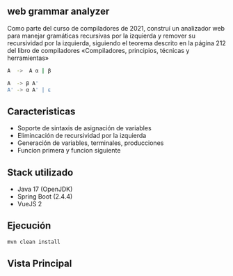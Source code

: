 ## web grammar analyzer

Como parte del curso de compiladores de 2021, construí un analizador web para manejar gramáticas recursivas por la izquierda y remover su recursividad por la izquierda, siguiendo  el teorema descrito en la página 212 del libro de compiladores «Compiladores, principios, técnicas y herramientas»

```sh
A  ->  A α | β

A  -> β A'
A' -> α A' | ε 
```

## Caracteristicas

- Soporte de sintaxis de asignación de variables
- Elimincación de recursividad por la izquierda
- Generación de variables, terminales, producciones
- Funcion primera y funcion siguiente

## Stack utilizado

- Java 17 (OpenJDK)
- Spring Boot (2.4.4)
- VueJS 2

## Ejecución 

```sh
mvn clean install
```

## Vista Principal
